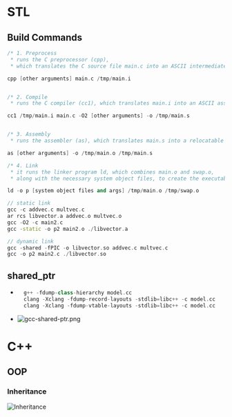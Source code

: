 # STL

## Build Commands
```c++
/* 1. Preprocess
 * runs the C preprocessor (cpp),
 * which translates the C source file main.c into an ASCII intermediate file main.i: */

cpp [other arguments] main.c /tmp/main.i


/* 2. Compile
 * runs the C compiler (cc1), which translates main.i into an ASCII assembly language file main.s. */

cc1 /tmp/main.i main.c -O2 [other arguments] -o /tmp/main.s


/* 3. Assembly
 * runs the assembler (as), which translates main.s into a relocatable object file main.o: */

as [other arguments] -o /tmp/main.o /tmp/main.s

/* 4. Link
 * it runs the linker program ld, which combines main.o and swap.o,
 * along with the necessary system object files, to create the executable object file p: */

ld -o p [system object files and args] /tmp/main.o /tmp/swap.o
```

```c++
// static link
gcc -c addvec.c multvec.c
ar rcs libvector.a addvec.o multvec.o
gcc -O2 -c main2.c
gcc -static -o p2 main2.o ./libvector.a
```

```c++
// dynamic link
gcc -shared -fPIC -o libvector.so addvec.c multvec.c
gcc -o p2 main2.c ./libvector.so
```

## shared_ptr
* ```c++
    g++ -fdump-class-hierarchy model.cc
    clang -Xclang -fdump-record-layouts -stdlib=libc++ -c model.cc
    clang -Xclang -fdump-vtable-layouts -stdlib=libc++ -c model.cc
    ```
* ![gcc-shared-ptr.png](https://github.com/Jemmy512/book-notes/blob/master/Images/gcc-shared-ptr.png)

# C++
## OOP
### Inheritance
![Inheritance](https://github.com/Jemmy512/book-notes/blob/master/Images/cpp-virtual-inheritance.png)